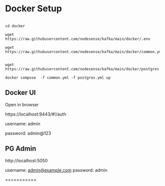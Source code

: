 # Docker Setup
 
 
 ```

cd docker

wget https://raw.githubusercontent.com/nodesense/kafka/main/docker/.env

wget https://raw.githubusercontent.com/nodesense/kafka/main/docker/common.yml


wget https://raw.githubusercontent.com/nodesense/kafka/main/docker/postgres.yml
```

```
docker compose  -f common.yml -f postgres.yml up
```


## Docker  UI 

Open in browser

https://localhost:9443/#!/auth

username: admin

password: admin@123

## PG Admin


http://localhost:5050

username: admin@example.com
password: admin

===========
